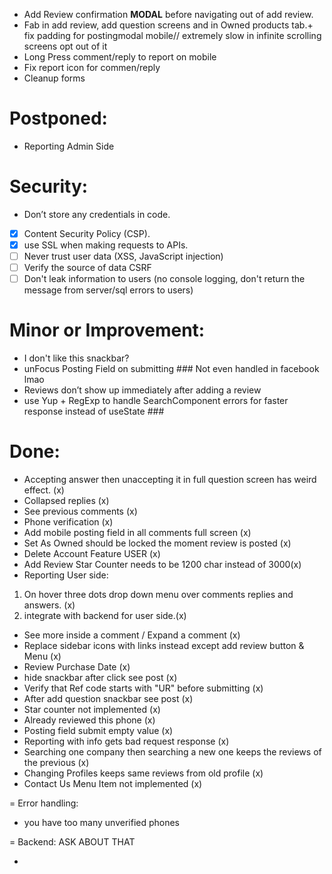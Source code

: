 - Add Review confirmation <b>MODAL</b> before navigating out of add review.
- Fab in add review, add question screens and in Owned products tab.+ fix padding for postingmodal mobile// extremely slow in infinite scrolling screens opt out of it
- Long Press comment/reply to report on mobile
- Fix report icon for commen/reply
- Cleanup forms

# Postponed:

- Reporting Admin Side

# Security:

- Don’t store any credentials in code.
- [x] Content Security Policy (CSP).
- [x] use SSL when making requests to APIs.
- [ ] Never trust user data (XSS, JavaScript injection)
- [ ] Verify the source of data CSRF
- [ ] Don't leak information to users (no console logging, don't return the message from server/sql errors to users)

# Minor or Improvement:

- I don't like this snackbar?
- unFocus Posting Field on submitting ### Not even handled in facebook lmao
- Reviews don’t show up immediately after adding a review
- use Yup + RegExp to handle SearchComponent errors for faster response instead of useState ###

# Done:

- Accepting answer then unaccepting it in full question screen has weird effect. (x)
- Collapsed replies (x)
- See previous comments (x)
- Phone verification (x)
- Add mobile posting field in all comments full screen (x)
- Set As Owned should be locked the moment review is posted (x)
- Delete Account Feature USER (x)
- Add Review Star Counter needs to be 1200 char instead of 3000(x)
- Reporting User side:

1. On hover three dots drop down menu over comments replies and answers. (x)
2. integrate with backend for user side.(x)

- See more inside a comment / Expand a comment (x)
- Replace sidebar icons with links instead except add review button & Menu (x)
- Review Purchase Date (x)
- hide snackbar after click see post (x)
- Verify that Ref code starts with "UR" before submitting (x)
- After add question snackbar see post (x)
- Star counter not implemented (x)
- Already reviewed this phone (x)
- Posting field submit empty value (x)
- Reporting with info gets bad request response (x)
- Searching one company then searching a new one keeps the reviews of the previous (x)
- Changing Profiles keeps same reviews from old profile (x)
- Contact Us Menu Item not implemented (x)

= Error handling:

- you have too many unverified phones

= Backend: ASK ABOUT THAT

-
